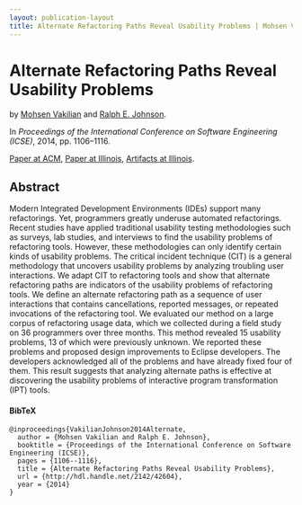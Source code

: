 ```yaml
---
layout: publication-layout
title: Alternate Refactoring Paths Reveal Usability Problems | Mohsen Vakilian
---
```


# Alternate Refactoring Paths Reveal Usability Problems

by [Mohsen Vakilian]({{site.url}}/) and [Ralph E.
Johnson]({{site.url_ralph_e_johnson}}).

In *Proceedings of the International Conference on Software Engineering (ICSE)*,
2014, pp. 1106–1116.

[Paper at ACM](http://dx.doi.org/10.1145/2568225.2568282), [Paper at
Illinois](http://hdl.handle.net/2142/42604), [Artifacts at
Illinois](http://hdl.handle.net/2142/47414).

## Abstract

Modern Integrated Development Environments (IDEs) support many refactorings.
Yet, programmers greatly underuse automated refactorings. Recent studies have
applied traditional usability testing methodologies such as surveys, lab
studies, and interviews to find the usability problems of refactoring tools.
However, these methodologies can only identify certain kinds of usability
problems. The critical incident technique (CIT) is a general methodology that
uncovers usability problems by analyzing troubling user interactions. We adapt
CIT to refactoring tools and show that alternate refactoring paths are
indicators of the usability problems of refactoring tools. We define an
alternate refactoring path as a sequence of user interactions that contains
cancellations, reported messages, or repeated invocations of the refactoring
tool. We evaluated our method on a large corpus of refactoring usage data, which
we collected during a field study on 36 programmers over three months. This
method revealed 15 usability problems, 13 of which were previously unknown. We
reported these problems and proposed design improvements to Eclipse developers.
The developers acknowledged all of the problems and have already fixed four of
them. This result suggests that analyzing alternate paths is effective at
discovering the usability problems of interactive program transformation (IPT)
tools.

#### BibTeX

    @inproceedings{VakilianJohnson2014Alternate,
      author = {Mohsen Vakilian and Ralph E. Johnson},
      booktitle = {Proceedings of the International Conference on Software Engineering (ICSE)},
      pages = {1106--1116},
      title = {Alternate Refactoring Paths Reveal Usability Problems},
      url = {http://hdl.handle.net/2142/42604},
      year = {2014}
    }

